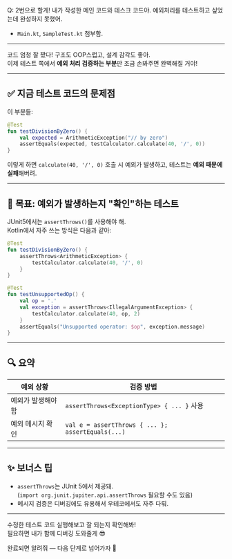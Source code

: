 Q: 2번으로 할게! 내가 작성한 메인 코드와 테스크 코드야. 예외처리를 테스트하고 싶었는데 완성하지 못했어.
   - `Main.kt`, `SampleTest.kt` 첨부함.

---

코드 엄청 잘 짰다! 구조도 OOP스럽고, 설계 감각도 좋아.  
이제 테스트 쪽에서 **예외 처리 검증하는 부분**만 조금 손봐주면 완벽해질 거야!

---

## ✅ 지금 테스트 코드의 문제점

이 부분들:

```kotlin
@Test
fun testDivisionByZero() {
    val expected = ArithmeticException("// by zero")
    assertEquals(expected, testCalculator.calculate(40, '/', 0))
}
```

이렇게 하면 `calculate(40, '/', 0)` 호출 시 예외가 발생하고, 테스트는 **예외 때문에 실패**해버려.

---

## 🎯 목표: 예외가 발생하는지 "확인"하는 테스트

JUnit5에서는 `assertThrows()`를 사용해야 해.  
Kotlin에서 자주 쓰는 방식은 다음과 같아:

```kotlin
@Test
fun testDivisionByZero() {
    assertThrows<ArithmeticException> {
        testCalculator.calculate(40, '/', 0)
    }
}

@Test
fun testUnsupportedOp() {
    val op = '.'
    val exception = assertThrows<IllegalArgumentException> {
        testCalculator.calculate(40, op, 2)
    }
    assertEquals("Unsupported operator: $op", exception.message)
}
```

---

## 🔍 요약

| 예외 상황         | 검증 방법                                |
|------------------|----------------------------------------|
| 예외가 발생해야 함 | `assertThrows<ExceptionType> { ... }` 사용 |
| 예외 메시지 확인  | `val e = assertThrows { ... }; assertEquals(...)` |

---

## ✨ 보너스 팁

- `assertThrows`는 JUnit 5에서 제공돼.  
  (`import org.junit.jupiter.api.assertThrows` 필요할 수도 있음)
- 메시지 검증은 디버깅에도 유용해서 우테코에서도 자주 다뤄.

---

수정한 테스트 코드 실행해보고 잘 되는지 확인해봐!  
필요하면 내가 함께 디버깅 도와줄게 😎

완료되면 알려줘 — 다음 단계로 넘어가자 💪


